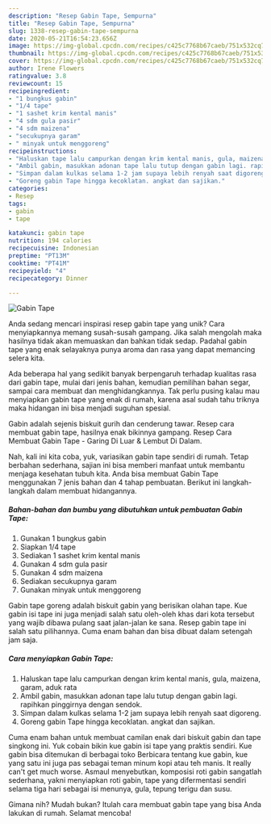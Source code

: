```yaml
---
description: "Resep Gabin Tape, Sempurna"
title: "Resep Gabin Tape, Sempurna"
slug: 1338-resep-gabin-tape-sempurna
date: 2020-05-21T16:54:23.656Z
image: https://img-global.cpcdn.com/recipes/c425c7768b67caeb/751x532cq70/gabin-tape-foto-resep-utama.jpg
thumbnail: https://img-global.cpcdn.com/recipes/c425c7768b67caeb/751x532cq70/gabin-tape-foto-resep-utama.jpg
cover: https://img-global.cpcdn.com/recipes/c425c7768b67caeb/751x532cq70/gabin-tape-foto-resep-utama.jpg
author: Irene Flowers
ratingvalue: 3.8
reviewcount: 15
recipeingredient:
- "1 bungkus gabin"
- "1/4 tape"
- "1 sashet krim kental manis"
- "4 sdm gula pasir"
- "4 sdm maizena"
- "secukupnya garam"
- " minyak untuk menggoreng"
recipeinstructions:
- "Haluskan tape lalu campurkan dengan krim kental manis, gula, maizena, garam, aduk rata"
- "Ambil gabin, masukkan adonan tape lalu tutup dengan gabin lagi. rapihkan pinggirnya dengan sendok."
- "Simpan dalam kulkas selama 1-2 jam supaya lebih renyah saat digoreng."
- "Goreng gabin Tape hingga kecoklatan. angkat dan sajikan."
categories:
- Resep
tags:
- gabin
- tape

katakunci: gabin tape 
nutrition: 194 calories
recipecuisine: Indonesian
preptime: "PT13M"
cooktime: "PT41M"
recipeyield: "4"
recipecategory: Dinner

---
```



![Gabin Tape](https://img-global.cpcdn.com/recipes/c425c7768b67caeb/751x532cq70/gabin-tape-foto-resep-utama.jpg)

Anda sedang mencari inspirasi resep gabin tape yang unik? Cara menyiapkannya memang susah-susah gampang. Jika salah mengolah maka hasilnya tidak akan memuaskan dan bahkan tidak sedap. Padahal gabin tape yang enak selayaknya punya aroma dan rasa yang dapat memancing selera kita.

Ada beberapa hal yang sedikit banyak berpengaruh terhadap kualitas rasa dari gabin tape, mulai dari jenis bahan, kemudian pemilihan bahan segar, sampai cara membuat dan menghidangkannya. Tak perlu pusing kalau mau menyiapkan gabin tape yang enak di rumah, karena asal sudah tahu triknya maka hidangan ini bisa menjadi suguhan spesial.

Gabin adalah sejenis biskuit gurih dan cenderung tawar. Resep cara membuat gabin tape, hasilnya enak bikinnya gampang. Resep Cara Membuat Gabin Tape - Garing Di Luar &amp; Lembut Di Dalam.


Nah, kali ini kita coba, yuk, variasikan gabin tape sendiri di rumah. Tetap berbahan sederhana, sajian ini bisa memberi manfaat untuk membantu menjaga kesehatan tubuh kita. Anda bisa membuat Gabin Tape menggunakan 7 jenis bahan dan 4 tahap pembuatan. Berikut ini langkah-langkah dalam membuat hidangannya.

<!--inarticleads1-->

##### Bahan-bahan dan bumbu yang dibutuhkan untuk pembuatan Gabin Tape:

1. Gunakan 1 bungkus gabin
1. Siapkan 1/4 tape
1. Sediakan 1 sashet krim kental manis
1. Gunakan 4 sdm gula pasir
1. Gunakan 4 sdm maizena
1. Sediakan secukupnya garam
1. Gunakan  minyak untuk menggoreng


Gabin tape goreng adalah biskuit gabin yang berisikan olahan tape. Kue gabin isi tape ini juga menjadi salah satu oleh-oleh khas dari kota tersebut yang wajib dibawa pulang saat jalan-jalan ke sana. Resep gabin tape ini salah satu pilihannya. Cuma enam bahan dan bisa dibuat dalam setengah jam saja. 

<!--inarticleads2-->

##### Cara menyiapkan Gabin Tape:

1. Haluskan tape lalu campurkan dengan krim kental manis, gula, maizena, garam, aduk rata
1. Ambil gabin, masukkan adonan tape lalu tutup dengan gabin lagi. rapihkan pinggirnya dengan sendok.
1. Simpan dalam kulkas selama 1-2 jam supaya lebih renyah saat digoreng.
1. Goreng gabin Tape hingga kecoklatan. angkat dan sajikan.


Cuma enam bahan untuk membuat camilan enak dari biskuit gabin dan tape singkong ini. Yuk cobain bikin kue gabin isi tape yang praktis sendiri. Kue gabin bisa ditemukan di berbagai toko Berbicara tentang kue gabin, kue yang satu ini juga pas sebagai teman minum kopi atau teh manis. It really can&#39;t get much worse. Asmaul menyebutkan, komposisi roti gabin sangatlah sederhana, yakni menyiapkan roti gabin, tape yang difermentasi sendiri selama tiga hari sebagai isi menunya, gula, tepung terigu dan susu. 

Gimana nih? Mudah bukan? Itulah cara membuat gabin tape yang bisa Anda lakukan di rumah. Selamat mencoba!
